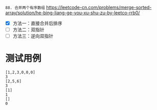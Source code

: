 
`88. 合并两个有序数组` https://leetcode-cn.com/problems/merge-sorted-array/solution/he-bing-liang-ge-you-xu-shu-zu-by-leetco-rrb0/
- [x] 方法一：直接合并后排序
- [ ] 方法二：双指针
- [ ] 方法三：逆向双指针

# 测试用例

```
[1,2,3,0,0,0]
3
[2,5,6]
3
[1]
1
[]
0
```

